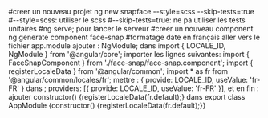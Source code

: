 #creer un nouveau projet
ng new snapface --style=scss --skip-tests=true
#--style=scss: utiliser le scss
#--skip-tests=true: ne pa utiliser les tests unitaires
#ng serve; pour lancer le serveur
#creer un nouveau component
ng generate component face-snap
#formatage date en français
aller vers le fichier app.module
ajouter : NgModule; dans import { LOCALE_ID, NgModule } from '@angular/core';
importer les lignes suivantes: 
import { FaceSnapComponent } from './face-snap/face-snap.component';
import { registerLocaleData } from '@angular/common';
import * as fr from '@angular/common/locales/fr';
mettre : { provide: LOCALE_ID, useValue: 'fr-FR' } dans ;  providers: [{ provide: LOCALE_ID, useValue: 'fr-FR' }],
et en fin :  ajouter  constructor() {registerLocaleData(fr.default);} 
dans export class AppModule {constructor() {registerLocaleData(fr.default);}}




